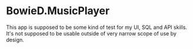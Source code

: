 # BowieD.MusicPlayer

This app is supposed to be some kind of test for my UI, SQL and API skills.
It's not supposed to be usable outside of very narrow scope of use by design.
